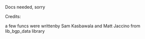 Docs needed, sorry

Credits:

a few funcs were writtenby Sam Kasbawala and Matt Jaccino from lib\_bgp\_data library
